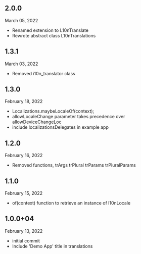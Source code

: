
## 2.0.0
March 05, 2022
- Renamed extension to L10nTranslate
- Rewrote abstract class L10nTranslations

## 1.3.1
March 03, 2022
- Removed i10n_translator class

## 1.3.0
February 18, 2022
- Localizations.maybeLocaleOf(context);
- allowLocaleChange parameter takes precedence over allowDeviceChangeLoc
- include localizationsDelegates in example app

## 1.2.0
February 16, 2022
- Removed functions, trArgs trPlural trParams trPluralParams

## 1.1.0
February 15, 2022
- of(context) function to retrieve an instance of l10nLocale

## 1.0.0+04
February 13, 2022
- initial commit
- Include 'Demo App' title in translations